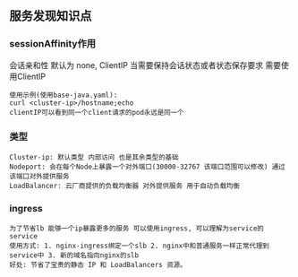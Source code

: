 ## 服务发现知识点

### sessionAffinity作用
会话亲和性 默认为 none, ClientIP
当需要保持会话状态或者状态保存要求 需要使用ClientIP

    使用示例(使用base-java.yaml):
    curl <cluster-ip>/hostname;echo
    clientIP可以看到同一个client请求的pod永远是同一个

### 类型

    Cluster-ip: 默认类型 内部访问 也是其余类型的基础
    Nodeport: 会在每个Node上暴露一个对外端口(30000-32767 该端口范围可以修改) 通过该端口对外提供服务
    LoadBalancer: 云厂商提供的负载均衡器 对外提供服务 用于自动负载均衡
    
### ingress

    为了节省lb 能够一个ip暴露更多的服务 可以使用ingress, 可以理解为service的service
    使用方式: 1. nginx-ingress绑定一个slb 2. nginx中和普通服务一样正常代理到service中 3. 新的域名指向nginx的slb
    好处: 节省了宝贵的静态 IP 和 LoadBalancers 资源。
    

